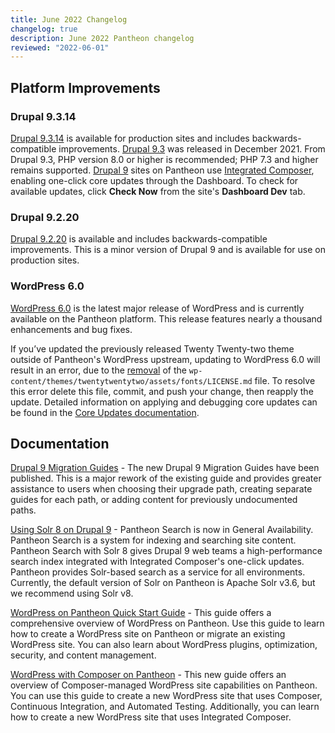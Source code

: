 ```yaml
---
title: June 2022 Changelog
changelog: true
description: June 2022 Pantheon changelog
reviewed: "2022-06-01"
---
```


## Platform Improvements

### Drupal 9.3.14

[Drupal 9.3.14](https://www.drupal.org/project/drupal/releases/9.3.14) is available for production sites and includes backwards-compatible improvements. [Drupal 9.3](https://www.drupal.org/project/drupal/releases/9.3.0) was released in December 2021. From Drupal 9.3, PHP version 8.0 or higher is recommended; PHP 7.3 and higher remains supported. [Drupal 9](/drupal) sites on Pantheon use [Integrated Composer](/guides/integrated-composer), enabling one-click core updates through the Dashboard. To check for available updates, click **Check Now** from the site's **Dashboard Dev** tab.

### Drupal 9.2.20

[Drupal 9.2.20](https://www.drupal.org/project/drupal/releases/9.2.20) is available and includes backwards-compatible improvements. This is a minor version of Drupal 9 and is available for use on production sites.

### WordPress 6.0

[WordPress 6.0](https://wordpress.org/news/2022/05/arturo/) is the latest major release of WordPress and is currently available on the Pantheon platform. This release features nearly a thousand enhancements and bug fixes.

If you’ve updated the previously released Twenty Twenty-two theme outside of Pantheon's WordPress upstream, updating to WordPress 6.0 will result in an error, due to the [removal](https://core.trac.wordpress.org/changeset/53286) of the `wp-content/themes/twentytwentytwo/assets/fonts/LICENSE.md` file. To resolve this error delete this file, commit, and push your change, then reapply the update. Detailed information on applying and debugging core updates can be found in the [Core Updates documentation](https://docs.pantheon.io/core-updates). 

## Documentation

[Drupal 9 Migration Guides](/drupal-migration) - The new Drupal 9 Migration Guides have been published. This is a major rework of the existing guide and provides greater assistance to users when choosing their upgrade path, creating separate guides for each path, or adding content for previously undocumented paths. 

[Using Solr 8 on Drupal 9](/guides/solr-drupal/solr-drupal) - Pantheon Search is now in General Availability. Pantheon Search is a system for indexing and searching site content. Pantheon Search with Solr 8 gives Drupal 9 web teams a high-performance search index integrated with Integrated Composer's one-click updates. Pantheon provides Solr-based search as a service for all environments. Currently, the default version of Solr on Pantheon is Apache Solr v3.6, but we recommend using Solr v8.

[WordPress on Pantheon Quick Start Guide](/guides/wordpress-pantheon/) - This guide offers a comprehensive overview of WordPress on Pantheon. Use this guide to learn how to create a WordPress site on Pantheon or migrate an existing WordPress site. You can also learn about WordPress plugins, optimization, security, and content management.

[WordPress with Composer on Pantheon](/guides/wordpress-composer) - This new guide offers an overview of Composer-managed WordPress site capabilities on Pantheon. You can use this guide to create a new WordPress site that uses Composer, Continuous Integration, and Automated Testing. Additionally, you can learn how to create a new WordPress site that uses Integrated Composer.
